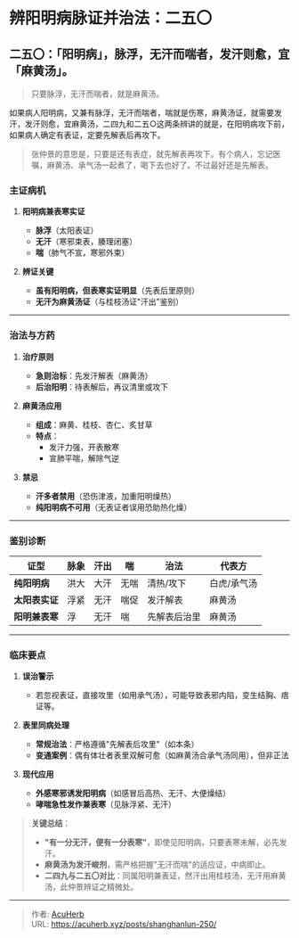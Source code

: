 # 辨阳明病脉证并治法：二五〇


## 二五〇：「阳明病」，脉浮，无汗而喘者，发汗则愈，宜「麻黄汤」。

<!--more-->

> 只要脉浮，无汗而喘者，就是麻黄汤。

如果病人阳明病，又兼有脉浮，无汗而喘者，喘就是伤寒，麻黄汤证，就需要发汗，发汗则愈，宜麻黄汤，二四九和二五○这两条辨讲的就是，在阳明病攻下前，如果病人确定有表证，定要先解表后再攻下。

> 张仲景的意思是，只要是还有表症，就先解表再攻下。有个病人，忘记医嘱，麻黄汤、承气汤一起煮了，喝下去也好了。不过最好还是先解表。

### **主证病机**  
1. **阳明病兼表寒实证**  
   - **脉浮**（太阳表证）  
   - **无汗**（寒邪束表，腠理闭塞）  
   - **喘**（肺气不宣，寒邪外束）  

2. **辨证关键**  
   - **虽有阳明病，但表寒实证明显**（先表后里原则）  
   - **无汗为麻黄汤证**（与桂枝汤证"汗出"鉴别）  

---

### **治法与方药**  
1. **治疗原则**  
   - **急则治标**：先发汗解表（麻黄汤）  
   - **后治阳明**：待表解后，再议清里或攻下  

2. **麻黄汤应用**  
   - **组成**：麻黄、桂枝、杏仁、炙甘草  
   - **特点**：  
     - 发汗力强，开表散寒  
     - 宣肺平喘，解除气逆  

3. **禁忌**  
   - **汗多者禁用**（恐伤津液，加重阳明燥热）  
   - **纯阳明病不可用**（无表证者误用恐助热化燥）  

---

### **鉴别诊断**  
| **证型**         | **脉象** | **汗出** | **喘**   | **治法**       | **代表方** |  
|-------------------|----------|----------|----------|----------------|------------|  
| **纯阳明病**     | 洪大     | 大汗     | 无喘     | 清热/攻下      | 白虎/承气汤 |  
| **太阳表实证**   | 浮紧     | 无汗     | 喘促     | 发汗解表       | 麻黄汤     |  
| **阳明兼表寒**   | 浮       | 无汗     | 喘       | 先解表后治里   | 麻黄汤     |  

---

### **临床要点**  
1. **误治警示**  
   - 若忽视表证，直接攻里（如用承气汤），可能导致表邪内陷，变生结胸、痞证等。  

2. **表里同病处理**  
   - **常规治法**：严格遵循"先解表后攻里"（如本条）  
   - **变通案例**：偶有体壮者表里双解可愈（如麻黄汤合承气汤同用），但非正法  

3. **现代应用**  
   - **外感寒邪诱发阳明病**（如感冒后高热、无汗、大便燥结）  
   - **哮喘急性发作兼表寒**（见脉浮紧、无汗）  

> **关键总结**：  
> - **"有一分无汗，便有一分表寒"**，即使见阳明病，只要表寒未解，必先发汗。  
> - **麻黄汤为发汗峻剂**，需严格把握"无汗而喘"的适应证，中病即止。  
> - **二四九与二五〇对比**：同属阳明兼表证，然汗出用桂枝汤，无汗用麻黄汤，此仲景辨证之精微处。

---

> 作者: [AcuHerb](https://acuherb.xyz)  
> URL: https://acuherb.xyz/posts/shanghanlun-250/  

